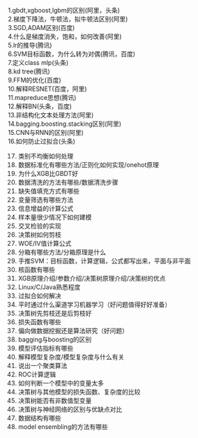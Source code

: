 1.gbdt,xgboost,lgbm的区别(阿里，头条)  
2.梯度下降法，牛顿法，拟牛顿法区别(阿里)  
3.SGD,ADAM区别(百度)  
4.什么是梯度消失，饱和，如何改善(阿里)  
5.lr的推导(腾讯)  
6.SVM目标函数，为什么转为对偶(腾讯，百度)  
7.定义class mlp(头条)  
8.kd tree(腾讯)  
9.FFM的优化(百度)  
10.解释RESNET(百度，阿里)  
11.mapreduce思想(腾讯)  
12.解释BN(头条，百度)  
13.非结构化文本处理方法(阿里)  
14.bagging.boosting.stacking区别(阿里)  
15.CNN与RNN的区别(阿里)  
16.如何防止过拟合(头条)  

17. 类别不均衡如何处理
18. 数据标准化有哪些方法/正则化如何实现/onehot原理
19. 为什么XGB比GBDT好
20. 数据清洗的方法有哪些/数据清洗步骤
21. 缺失值填充方式有哪些
22. 变量筛选有哪些方法
23. 信息增益的计算公式
24. 样本量很少情况下如何建模
25. 交叉检验的实现
26. 决策树如何剪枝
27. WOE/IV值计算公式
28. 分箱有哪些方法/分箱原理是什么
29. 手推SVM：目标函数，计算逻辑，公式都写出来，平面与非平面
30. 核函数有哪些
31. XGB原理介绍/参数介绍/决策树原理介绍/决策树的优点
32. Linux/C/Java熟悉程度
33. 过拟合如何解决
34. 平时通过什么渠道学习机器学习（好问题值得好好准备）
35. 决策树先剪枝还是后剪枝好
36. 损失函数有哪些
37. 偏向做数据挖掘还是算法研究（好问题）
38. bagging与boosting的区别
39. 模型评估指标有哪些
40. 解释模型复杂度/模型复杂度与什么有关
41. 说出一个聚类算法
42. ROC计算逻辑
43. 如何判断一个模型中的变量太多
44. 决策树与其他模型的损失函数、复杂度的比较
45. 决策树能否有非数值型变量
46. 决策树与神经网络的区别与优缺点对比
47. 数据结构有哪些
48. model ensembling的方法有哪些
